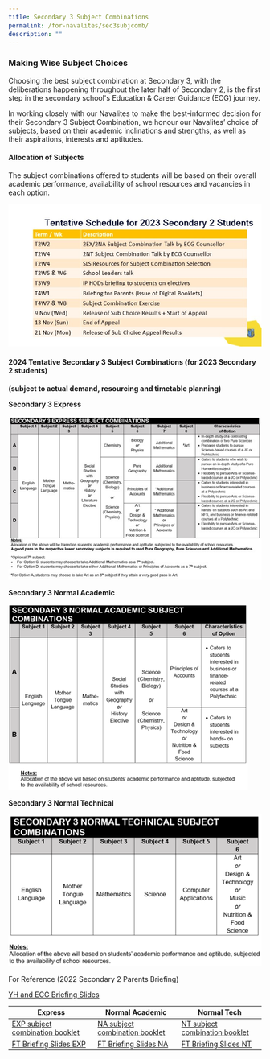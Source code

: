 ```yaml
---
title: Secondary 3 Subject Combinations
permalink: /for-navalites/sec3subjcomb/
description: ""
---
```

### Making Wise Subject Choices

Choosing the best subject combination at Secondary 3, with the deliberations happening throughout the later half of Secondary 2, is the first step in the secondary school's Education & Career Guidance (ECG) journey. 

In working closely with our Navalites to make the best-informed decision for their Secondary 3 Subject Combination, we honour our Navalites’ choice of subjects, based on their academic inclinations and strengths, as well as their aspirations, interests and aptitudes.

#### Allocation of Subjects
The subject combinations offered to students will be based on their overall academic performance, availability of school resources and vacancies in each option. 

![](/images/Picture1a.jpg)

#### 2024 Tentative Secondary 3 Subject Combinations (for 2023 Secondary 2 students) 
**(subject to actual demand, resourcing and timetable planning)**

**Secondary 3 Express**

![](/images/Picture5.jpg)


**Secondary 3 Normal Academic**

![](/images/Picture6.png)


**Secondary 3 Normal Technical**

![](/images/Picture7.png)


For Reference (2022 Secondary 2 Parents Briefing)

<a href="/files/Su%20combi/YH%20and%20ECG%20Briefing%20Slides.pdf">YH and ECG Briefing Slides</a>


| Express | Normal Academic | Normal Tech |
| -------- | -------- | -------- |
| [EXP subject combination booklet](/files/Su%20combi/EXP%20Subject%20combination%20book.pdf)   | [NA subject combination booklet](/files/Su%20combi/NA%20Subject%20combination%20book.pdf)    | [NT subject combination booklet](/files/Su%20combi/NT%20Subject%20combination%20book.pdf)    |
| [FT Briefing Slides EXP](/files/Su%20combi/FT%20Briefing%20slides%20EXP.pdf)   | [FT Briefing Slides NA](/files/Su%20combi/FT%20Briefing%20slides%20NA.pdf)    | [FT Briefing Slides NT](/files/Su%20combi/FT%20Briefing%20slides%20NT.pdf)   |
